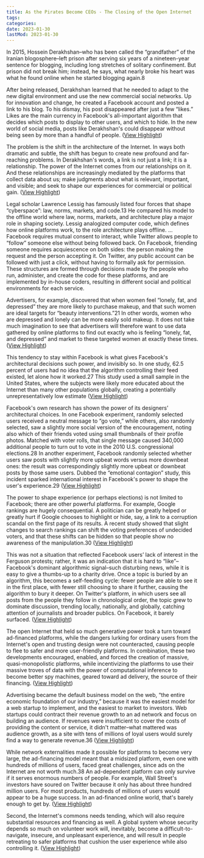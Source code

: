 ```yaml
---
title: As the Pirates Become CEOs - The Closing of the Open Internet
tags:
categories:
date: 2023-01-30
lastMod: 2023-01-30
---
```

In 2015, Hossein Derakhshan–who has been called the “grandfather” of the Iranian blogosphere–left prison after serving six years of a nineteen-year sentence for blogging, including long stretches of solitary confinement. But prison did not break him; instead, he says, what nearly broke his heart was what he found online when he started blogging again.8

After being released, Derakhshan learned that he needed to adapt to the new digital environment and use the new commercial social networks. Up for innovation and change, he created a Facebook account and posted a link to his blog. To his dismay, his post disappeared after just a few “likes.” Likes are the main currency in Facebook's all-important algorithm that decides which posts to display to other users, and which to hide. In the new world of social media, posts like Derakhshan's could disappear without being seen by more than a handful of people. ([View Highlight](https://read.readwise.io/read/01gmrnxhj25t7j3tep3r9699dq))

The problem is the shift in the architecture of the Internet. In ways both dramatic and subtle, the shift has begun to create new profound and far-reaching problems. In Derakhshan's words, a link is not just a link; it is a relationship. The power of the Internet comes from our relationships on it. And these relationships are increasingly mediated by the platforms that collect data about us; make judgments about what is relevant, important, and visible; and seek to shape our experiences for commercial or political gain. ([View Highlight](https://read.readwise.io/read/01gmrp3njwse5e7jw82dhwh2k6))

Legal scholar Lawrence Lessig has famously listed four forces that shape “cyberspace”: law, norms, markets, and code.13 He compared his model to the offline world where law, norms, markets, and architecture play a major role in shaping society. Lessig analogized computer code, which defines how online platforms work, to the role architecture plays offline. ... Facebook requires mutual consent to interact, while Twitter allows people to “follow” someone else without being followed back. On Facebook, friending someone requires acquiescence on both sides: the person making the request and the person accepting it. On Twitter, any public account can be followed with just a click, without having to formally ask for permission. These structures are formed through decisions made by the people who run, administer, and create the code for these platforms, and are implemented by in-house coders, resulting in different social and political environments for each service.

Advertisers, for example, discovered that when women feel “lonely, fat, and depressed” they are more likely to purchase makeup, and that such women are ideal targets for “beauty interventions.”21 In other words, women who are depressed and lonely can be more easily sold makeup. It does not take much imagination to see that advertisers will therefore want to use data gathered by online platforms to find out exactly who is feeling “lonely, fat, and depressed” and market to these targeted women at exactly these times. ([View Highlight](https://read.readwise.io/read/01gmv0mcm26np1yh8dgc94tcyz))

This tendency to stay within Facebook is what gives Facebook's architectural decisions such power, and invisibly so. In one study, 62.5 percent of users had no idea that the algorithm controlling their feed existed, let alone how it worked.27 This study used a small sample in the United States, where the subjects were likely more educated about the Internet than many other populations globally, creating a potentially unrepresentatively low estimate ([View Highlight](https://read.readwise.io/read/01gmv0s04at1jer3cbvvfkmtrr))

Facebook's own research has shown the power of its designers’ architectural choices. In one Facebook experiment, randomly selected users received a neutral message to “go vote,” while others, also randomly selected, saw a slightly more social version of the encouragement, noting also which of their friends voted using small thumbnails of their profile photos. Matched with voter rolls, that single message caused 340,000 additional people to turn out to vote in the 2010 U.S. congressional elections.28 In another experiment, Facebook randomly selected whether users saw posts with slightly more upbeat words versus more downbeat ones: the result was correspondingly slightly more upbeat or downbeat posts by those same users. Dubbed the “emotional contagion” study, this incident sparked international interest in Facebook's power to shape the user's experience.29 ([View Highlight](https://read.readwise.io/read/01gmv0tbtdrcd63969eext5kg9))

The power to shape experience (or perhaps elections) is not limited to Facebook; there are other powerful platforms. For example, Google rankings are hugely consequential. A politician can be greatly helped or greatly hurt if Google chooses to highlight or hide, say, a link to a corruption scandal on the first page of its results. A recent study showed that slight changes to search rankings can shift the voting preferences of undecided voters, and that these shifts can be hidden so that people show no awareness of the manipulation.30 ([View Highlight](https://read.readwise.io/read/01gmv0v2p75bmks6yqwrw00eeh))

This was not a situation that reflected Facebook users’ lack of interest in the Ferguson protests; rather, it was an indication that it is hard to “like”–Facebook's dominant algorithmic signal–such disturbing news, while it is easy to give a thumbs-up to a charity drive. Once a topic is buried by an algorithm, this becomes a self-feeding cycle: fewer people are able to see it in the first place, with fewer still choosing to share it further, causing the algorithm to bury it deeper. On Twitter's platform, in which users see all posts from the people they follow in chronological order, the topic grew to dominate discussion, trending locally, nationally, and globally, catching attention of journalists and broader publics. On Facebook, it barely surfaced. ([View Highlight](https://read.readwise.io/read/01gmv0za30nm5r7cc2exb6ydta))

The open Internet that held so much generative power took a turn toward ad-financed platforms, while the dangers lurking for ordinary users from the Internet's open and trusting design were not counteracted, causing people to flee to safer and more user-friendly platforms. In combination, these two developments encouraged, enabled, and forced the creation of massive, quasi-monopolistic platforms, while incentivizing the platforms to use their massive troves of data with the power of computational inference to become better spy machines, geared toward ad delivery, the source of their financing. ([View Highlight](https://read.readwise.io/read/01gmv10q59xgjf5vpk9x25dn77))

Advertising became the default business model on the web, “the entire economic foundation of our industry,” because it was the easiest model for a web startup to implement, and the easiest to market to investors. Web startups could contract their revenue growth to an ad network and focus on building an audience. If revenues were insufficient to cover the costs of providing the content or service, it didn't matter–what mattered was audience growth, as a site with tens of millions of loyal users would surely find a way to generate revenue.36 ([View Highlight](https://read.readwise.io/read/01gmwmg02dbsx1pgxpdcr7cvbz))

While network externalities made it possible for platforms to become very large, the ad-financing model meant that a midsized platform, even one with hundreds of millions of users, faced great challenges, since ads on the Internet are not worth much.38 An ad-dependent platform can only survive if it serves enormous numbers of people. For example, Wall Street's investors have soured on Twitter because it only has about three hundred million users. For most products, hundreds of millions of users would appear to be a huge success. In an ad-financed online world, that's barely enough to get by. ([View Highlight](https://read.readwise.io/read/01gmwmjbbx4vg4nbzwhgb3h29q))

Second, the Internet's commons needs tending, which will also require substantial resources and financing as well. A global system whose security depends so much on volunteer work will, inevitably, become a difficult-to-navigate, insecure, and unpleasant experience, and will result in people retreating to safer platforms that cushion the user experience while also controlling it. ([View Highlight](https://read.readwise.io/read/01gmwmp43sqjv8w1as4q39bxnx))
